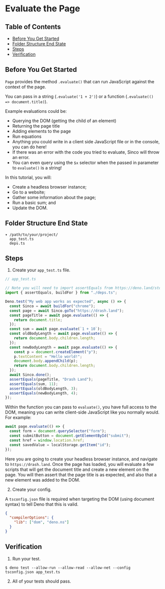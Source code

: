 # Evaluate the Page

## Table of Contents

- [Before You Get Started](#before-you-get-started)
- [Folder Structure End State](#folder-structure-end-state)
- [Steps](#steps)
- [Verification](#verification)

## Before You Get Started

`Page` provides the method `.evaluate()` that can run JavaScript against the
context of the page.

You can pass in a string (`.evaluate('1 + 2')`) or a function
(`.evaluate(() => document.title)`).

Example evaluations could be:

- Querying the DOM (getting the child of an element)
- Returning the page title
- Adding elements to the page
- Run equations
- Anything you could write in a client side JavaScript file or in the console,
  you can do here!
- If there was an error with the code you tried to evaluate, Sinco will throw an
  error.
- You can even query using the `$x` selector when the passed in parameter to
  `evaluate()` is a string!

In this tutorial, you will:

- Create a headless browser instance;
- Go to a website;
- Gather some information about the page;
- Run a basic sum; and
- Update the DOM.

## Folder Structure End State

```text
▾ /path/to/your/project/
  app_test.ts
  deps.ts
```

## Steps

1. Create your `app_test.ts` file.

```typescript
// app_test.ts

// Note you will need to import assertEquals from https://deno.land/std/testing/asserts.ts
import { assertEquals, buildFor } from "./deps.ts";

Deno.test("My web app works as expected", async () => {
  const Sinco = await buildFor("chrome");
  const page = await Sinco.goTo("https://drash.land");
  const pageTitle = await page.evaluate(() => {
    return document.title;
  });
  const sum = await page.evaluate(`1 + 10`);
  const oldBodyLength = await page.evaluate(() => {
    return document.body.children.length;
  });
  const newBodyLength = await page.evaluate(() => {
    const p = document.createElement("p");
    p.textContent = "Hello world!";
    document.body.appendChild(p);
    return document.body.children.length;
  });
  await Sinco.done();
  assertEquals(pageTitle, "Drash Land");
  assertEquals(sum, 11);
  assertEquals(oldBodyLength, 3);
  assertEquals(newBodyLength, 4);
});
```

Within the function you can pass to `evaluate()`, you have full access to the
DOM, meaning you can write client-side JavaScript like you normally would. For
example:

```typescript
await page.evaluate(() => {
  const form = document.querySelector("form");
  const submitButton = document.getElementById("submit");
  const href = window.location.href;
  const savedValue = localStorage.getItem("id");
});
```

Here you are going to create your headless browser instance, and navigate to
`https://drash.land`. Once the page has loaded, you will evaluate a few scripts
that will get the document title and create a new element on the page. You will
then assert that the page title is as expected, and also that a new element was
added to the DOM.

2. Create your config.

A `tsconfig.json` file is required when targeting the DOM (using document
syntax) to tell Deno that this is valid.

```json
{
  "compilerOptions": {
    "lib": ["dom", "deno.ns"]
  }
}
```

## Verification

1. Run your test.

```shell
$ deno test --allow-run --allow-read --allow-net --config tsconfig.json app_test.ts
```

2. All of your tests should pass.
